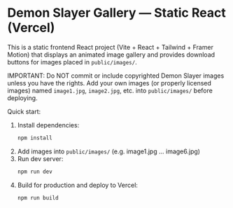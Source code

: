# Demon Slayer Gallery — Static React (Vercel)

This is a static frontend React project (Vite + React + Tailwind + Framer Motion) that displays an animated image gallery and provides download buttons for images placed in `public/images/`.

IMPORTANT: Do NOT commit or include copyrighted Demon Slayer images unless you have the rights. Add your own images (or properly licensed images) named `image1.jpg`, `image2.jpg`, etc. into `public/images/` before deploying.

Quick start:

1. Install dependencies:
   ```bash
   npm install
   ```
2. Add images into `public/images/` (e.g. image1.jpg ... image6.jpg)
3. Run dev server:
   ```bash
   npm run dev
   ```
4. Build for production and deploy to Vercel:
   ```bash
   npm run build
   ```
